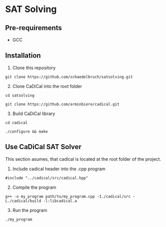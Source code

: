 # SAT Solving

## Pre-requirements
- GCC

## Installation
1. Clone this repository
```
git clone https://github.com/schaedelbruch/satsolving.git
```

2. Clone CaDiCal into the root folder
```
cd satsolving

git clone https://github.com/arminbiere/cadical.git
```

3. Build CaDiCal library
```
cd cadical

./configure && make
```

## Use CaDiCal SAT Solver
This section asumes, that cadical is located at the root folder of the project. 
1. Include cadical header into the .cpp program
```
#include "../cadical/src/cadical.hpp"
```
2. Compile the program
```
g++ -o my_program path/to/my_program.cpp -I./cadical/src -L./cadical/build -l:libcadical.a
```
3. Run the program
```
./my_program
```
